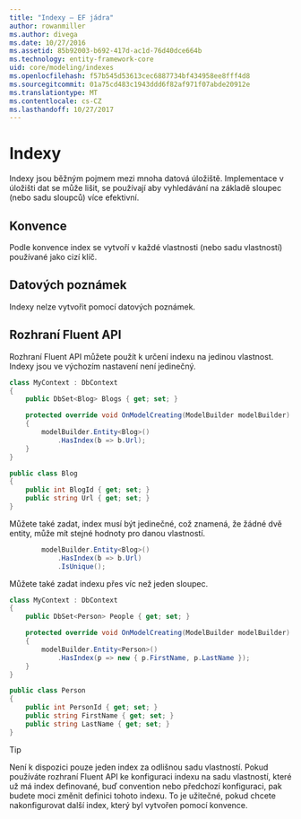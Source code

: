 ```yaml
---
title: "Indexy – EF jádra"
author: rowanmiller
ms.author: divega
ms.date: 10/27/2016
ms.assetid: 85b92003-b692-417d-ac1d-76d40dce664b
ms.technology: entity-framework-core
uid: core/modeling/indexes
ms.openlocfilehash: f57b545d53613cec6887734bf434958ee8fff4d8
ms.sourcegitcommit: 01a75cd483c1943ddd6f82af971f07abde20912e
ms.translationtype: MT
ms.contentlocale: cs-CZ
ms.lasthandoff: 10/27/2017
---
```

# <a name="indexes"></a>Indexy

Indexy jsou běžným pojmem mezi mnoha datová úložiště. Implementace v úložišti dat se může lišit, se používají aby vyhledávání na základě sloupec (nebo sadu sloupců) více efektivní.

## <a name="conventions"></a>Konvence

Podle konvence index se vytvoří v každé vlastnosti (nebo sadu vlastností) používané jako cizí klíč.

## <a name="data-annotations"></a>Datových poznámek

Indexy nelze vytvořit pomocí datových poznámek.

## <a name="fluent-api"></a>Rozhraní Fluent API

Rozhraní Fluent API můžete použít k určení indexu na jedinou vlastnost. Indexy jsou ve výchozím nastavení není jedinečný.

<!-- [!code-csharp[Main](samples/core/Modeling/FluentAPI/Samples/Index.cs?highlight=7,8)] -->
``` csharp
class MyContext : DbContext
{
    public DbSet<Blog> Blogs { get; set; }

    protected override void OnModelCreating(ModelBuilder modelBuilder)
    {
        modelBuilder.Entity<Blog>()
            .HasIndex(b => b.Url);
    }
}

public class Blog
{
    public int BlogId { get; set; }
    public string Url { get; set; }
}
```

Můžete také zadat, index musí být jedinečné, což znamená, že žádné dvě entity, může mít stejné hodnoty pro danou vlastností.

<!-- [!code-csharp[Main](samples/core/Modeling/FluentAPI/Samples/IndexUnique.cs?highlight=3)] -->
``` csharp
        modelBuilder.Entity<Blog>()
            .HasIndex(b => b.Url)
            .IsUnique();
```

Můžete také zadat indexu přes víc než jeden sloupec.

<!-- [!code-csharp[Main](samples/core/Modeling/FluentAPI/Samples/IndexComposite.cs?highlight=7,8)] -->
``` csharp
class MyContext : DbContext
{
    public DbSet<Person> People { get; set; }

    protected override void OnModelCreating(ModelBuilder modelBuilder)
    {
        modelBuilder.Entity<Person>()
            .HasIndex(p => new { p.FirstName, p.LastName });
    }
}

public class Person
{
    public int PersonId { get; set; }
    public string FirstName { get; set; }
    public string LastName { get; set; }
}
```

> [!TIP]  
> Není k dispozici pouze jeden index za odlišnou sadu vlastností. Pokud používáte rozhraní Fluent API ke konfiguraci indexu na sadu vlastností, které už má index definované, buď convention nebo předchozí konfiguraci, pak budete moci změnit definici tohoto indexu. To je užitečné, pokud chcete nakonfigurovat další index, který byl vytvořen pomocí konvence.
